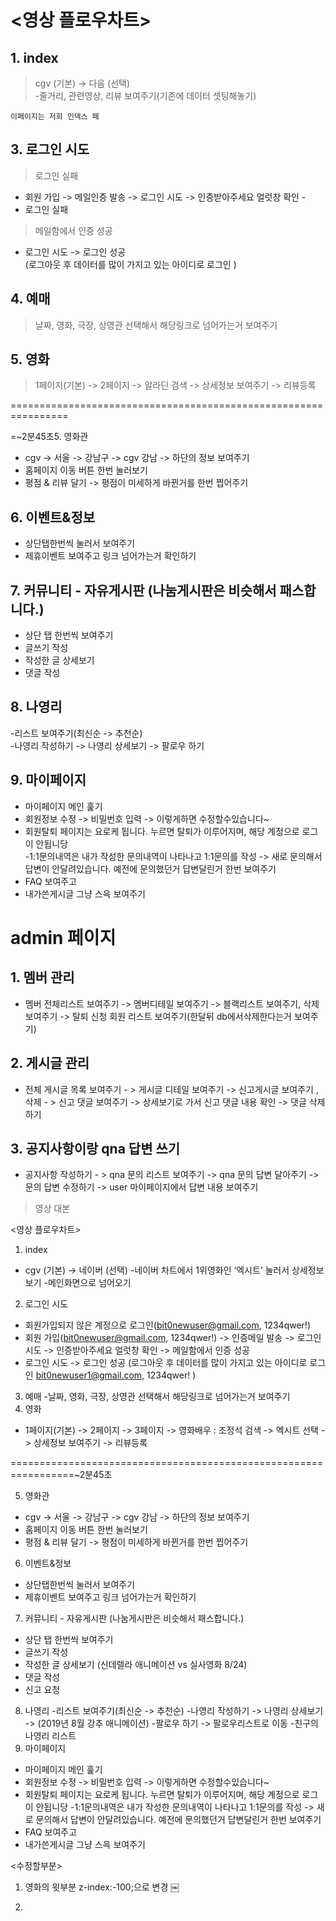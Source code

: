 # <영상 플로우차트>

## 1. index  

>  cgv (기본) -> 다음 (선택)   
-줄거리, 관련영상, 리뷰 보여주기(기존에 데이터 셋팅해놓기)  
```
이페이지는 저희 인덱스 페
```

## 3. 로그인 시도  

>  로그인 실패  
- 회원 가입 -> 메일인증 발송 -> 로그인 시도 -> 인증받아주세요 얼럿창 확인 -
- 로그인 실패

> 메일함에서 인증 성공  
- 로그인 시도 -> 로그인 성공  
(로그아웃 후 데이터를 많이 가지고 있는 아이디로 로그인 )  

## 4. 예매  


> 날짜, 영화, 극장, 상영관 선택해서 해당링크로 넘어가는거 보여주기  


## 5. 영화  


>  1페이지(기본) -> 2페이지 -> 알라딘 검색 -> 상세정보 보여주기 -> 리뷰등록

================================================================

=~2분45초5. 영화관  

- cgv -> 서울 -> 강남구 -> cgv 강남 -> 하단의 정보 보여주기  
- 홈페이지 이동 버튼 한번 눌러보기  
- 평점 & 리뷰 달기 -> 평점이 미세하게 바뀐거를 한번 찝어주기  

## 6. 이벤트&정보  


- 상단탭한번씩 눌러서 보여주기  
- 제휴이벤트 보여주고 링크 넘어가는거 확인하기  


## 7. 커뮤니티 - 자유게시판 (나눔게시판은 비슷해서 패스합니다.)  


- 상단 탭 한번씩 보여주기  
- 글쓰기 작성  
- 작성한 글 상세보기  
- 댓글 작성  

## 8. 나영리  

-리스트 보여주기(최신순 -> 추천순)  
-나영리 작성하기 -> 나영리 상세보기 -> 팔로우 하기  

## 9. 마이페이지  

- 마이페이지 메인 훑기  
- 회원정보 수정 -> 비밀번호 입력 -> 이렇게하면 수정할수있습니다~  
- 회원탈퇴 페이지는 요로케 됩니다. 누르면 탈퇴가 이루어지며, 해당 계정으로 로그이 안됩니당  
-1:1문의내역은 내가 작성한 문의내역이 나타나고 1:1문의를 작성 -> 새로 문의해서 답변이 안달려있습니다. 예전에 문의했던거 답변달린거 한번 보여주기  
- FAQ 보여주고  
- 내가쓴게시글 그냥 스윽 보여주기







# admin 페이지

## 1. 멤버 관리

- 멤버 전체리스트 보여주기 -> 멤버디테일 보여주기 -> 블랙리스트 보여주기, 삭제 보여주기 -> 탈퇴 신청 회원 리스트 보여주기(한달뒤 db에서삭제한다는거 보여주기)

## 2. 게시글 관리

- 전체 게시글 목록 보여주기 - > 게시글 디테일 보여주기 -> 신고게시글 보여주기 , 삭제  - > 신고 댓글 보여주기 -> 상세보기로 가서 신고 댓글 내용 확인 -> 댓글 삭제 하기

## 3. 공지사항이랑 qna 답변 쓰기

- 공지사항 작성하기 - > qna 문의 리스트 보여주기 -> qna 문의 답변 달아주기 -> 문의 답변 수정하기 -> user 마이페이지에서 답변 내용 보여주기

> 영상 대본

<영상 플로우차트>

1. index
- cgv (기본) -> 네이버 (선택)
-네이버 차트에서 1위영화인 ‘엑시트’  눌러서 상세정보 보기
-메인화면으로 넘어오기
2. 로그인 시도
- 회원가입되지 않은 계정으로 로그인(bit0newuser@gmail.com, 1234qwer!)
- 회원 가입(bit0newuser@gmail.com, 1234qwer!) -> 인증메일 발송 -> 로그인 시도 -> 인증받아주세요 얼럿창 확인 -> 메일함에서 인증 성공 
- 로그인 시도 -> 로그인 성공
(로그아웃 후 데이터를 많이 가지고 있는 아이디로 로그인 bit0newuser1@gmail.com, 1234qwer! )
3. 예매
-날짜, 영화, 극장, 상영관 선택해서 해당링크로 넘어가는거 보여주기
4. 영화
- 1페이지(기본) -> 2페이지 -> 3페이지 ->  영화배우 : 조정석 검색 -> 엑시트 선택 -> 상세정보 보여주기 -> 리뷰등록 

=================================================================~2분45초

5. 영화관
- cgv -> 서울 -> 강남구 -> cgv 강남 -> 하단의 정보 보여주기
- 홈페이지 이동 버튼 한번 눌러보기
- 평점 & 리뷰 달기 -> 평점이 미세하게 바뀐거를 한번 찝어주기
6. 이벤트&정보
- 상단탭한번씩 눌러서 보여주기
- 제휴이벤트 보여주고 링크 넘어가는거 확인하기
7. 커뮤니티 - 자유게시판 (나눔게시판은 비슷해서 패스합니다.)
- 상단 탭 한번씩 보여주기
- 글쓰기 작성
- 작성한 글 상세보기
(신데렐라 애니메이션 vs 실사영화       8/24)
- 댓글 작성
- 신고 요청
8. 나영리
-리스트 보여주기(최신순 -> 추천순)
-나영리 작성하기 -> 나영리 상세보기 -> 
(2019년 8월 강추 애니메이션)
-팔로우 하기 -> 팔로우리스트로 이동
-친구의 나영리 리스트
9. 마이페이지
- 마이페이지 메인 훑기
- 회원정보 수정 -> 비밀번호 입력 -> 이렇게하면 수정할수있습니다~
- 회원탈퇴 페이지는 요로케 됩니다. 누르면 탈퇴가 이루어지며, 해당 계정으로 로그이 안됩니당
-1:1문의내역은 내가 작성한 문의내역이 나타나고 1:1문의를 작성 -> 새로 문의해서 답변이 안달려있습니다. 예전에 문의했던거 답변달린거 한번 보여주기
- FAQ 보여주고
- 내가쓴게시글 그냥 스윽 보여주기







<수정할부분>

1. 영화의 윗부분 z-index:-100;으로 변경
￼

2. 




















<!--stackedit_data:
eyJoaXN0b3J5IjpbMTM5MDg0ODE2MywxMDU0NTU4OTk5LDk2MT
MwMzgwMCwxMDU1MTA3NzY2LC0xNDA4NDkyNDA3XX0=
-->